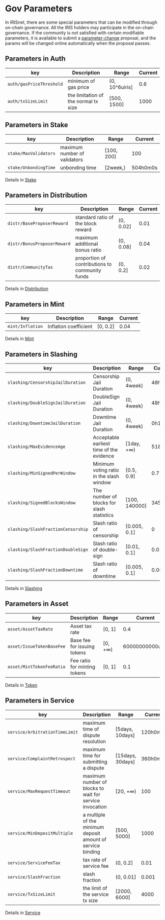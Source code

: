 # Gov Parameters

In IRISnet, there are some special parameters that can be modified through on-chain governance.
All the IRIS holders may participate in the on-chain governance. If the community is not satisfied with certain modifiable parameters, it is available to submit a [parameter-change](../features/governance.md#usage-scenario-of-parameter-change) proposal, and the params will be changed online automatically when the proposal passes.

## Parameters in Auth

| key                      | Description                          | Range               | Current       |
| ------------------------ | ------------------------------------ | ------------------- | ------------- |
| `auth/gasPriceThreshold` | minimum of gas price                 | (0, 10^6uiris] | 0.6 |
| `auth/txSizeLimit`       | the limitation of the normal tx size | [500, 1500]         | 1000          |

## Parameters in Stake

| key                   | Description                  | Range      | Current  |
| --------------------- | ---------------------------- | ---------- | -------- |
| `stake/MaxValidators` | maximum number of validators | [100, 200] | 100      |
| `stake/UnbondingTime` | unbonding time               | [2week,)   | 504h0m0s |

Details in [Stake](../features/staking.md)

## Parameters in Distribution

| key                         | Description                                    | Range     | Current |
| --------------------------- | ---------------------------------------------- | --------- | ------- |
| `distr/BaseProposerReward`  | standard ratio of the block reward             | (0, 0.02] | 0.01    |
| `distr/BonusProposerReward` | maximum additional bonus ratio                 | (0, 0.08] | 0.04    |
| `distr/CommunityTax`        | proportion of contributions to community funds | (0, 0.2]  | 0.02    |

Details in [Distribution](../features/distribution.md)

## Parameters in Mint

| key              | Description           | Range    | Current |
| ---------------- | --------------------- | -------- | ------- |
| `mint/Inflation` | Inflation coefficient | [0, 0.2] | 0.04    |

Details in [Mint](../features/mint.md)

## Parameters in Slashing

| key                                | Description                               | Range         | Current |
| ---------------------------------- | ----------------------------------------- | ------------- | ------- |
| `slashing/CensorshipJailDuration`  | Censorship Jail Duration                  | (0, 4week)    | 48h0m0s |
| `slashing/DoubleSignJailDuration`  | DoubleSign Jail Duration                  | (0, 4week)    | 48h0m0s |
| `slashing/DowntimeJailDuration`    | Downtime Jail Duration                    | (0, 4week)    | 0h10m0s |
| `slashing/MaxEvidenceAge`          | Acceptable earliest time of the evidence  | [1day, +∞)    | 51840   |
| `slashing/MinSignedPerWindow`      | Minimum voting ratio in the slash window  | [0.5, 0.9]    | 0.7     |
| `slashing/SignedBlocksWindow`      | The number of blocks for slash statistics | [100, 140000] | 34560   |
| `slashing/SlashFractionCensorship` | Slash ratio of censorship                 | [0.005, 0.1]  | 0       |
| `slashing/SlashFractionDoubleSign` | Slash ratio of double-sign                | [0.01, 0.1]   | 0.01    |
| `slashing/SlashFractionDowntime`   | Slash ratio of downtime                   | [0.005, 0.1]  | 0.0003  |

Details in [Slashing](../features/slashing.md)

## Parameters in Asset

| key                          | Description                                      | Range   | Current                           |
| ---------------------------- | ------------------------------------------------ | ------- | --------------------------------- |
| `asset/AssetTaxRate`         | Asset tax rate                                   | [0, 1]  | 0.4                               |
| `asset/IssueTokenBaseFee`    | Base fee for issuing tokens                      | [0, +∞) | 60000000000uiris  |
| `asset/MintTokenFeeRatio`    | Fee ratio for minting tokens                     | [0, 1]  | 0.1                               |

Details in [Token](../features/token.md)

## Parameters in Service

| key                            | Description                                                 | Range            | Current  |
| ------------------------------ | ----------------------------------------------------------- | ---------------- | -------- |
| `service/ArbitrationTimeLimit` | maximum time of dispute resolution                          | [5days, 10days]  | 120h0m0s |
| `service/ComplaintRetrospect`  | maximum time for submitting a dispute                       | [15days, 30days] | 360h0m0s |
| `service/MaxRequestTimeout`    | maximum number of blocks to wait for service invocation     | [20, +∞)         | 100      |
| `service/MinDepositMultiple`   | a multiple of the minimum deposit amount of service binding | [500, 5000]      | 1000     |
| `service/ServiceFeeTax`        | tax rate of service fee                                     | (0, 0.2]         | 0.01     |
| `service/SlashFraction`        | slash fraction                                              | (0, 0.01]        | 0.001    |
| `service/TxSizeLimit`          | the limit of the service tx size                            | [2000, 6000]     | 4000     |

Details in [Service](../features/service.md)
